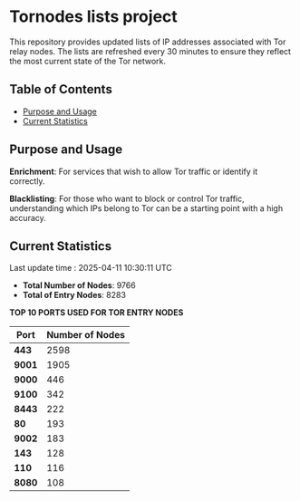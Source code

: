 # Tornodes lists project

This repository provides updated lists of IP addresses associated with Tor relay nodes. The lists are refreshed every 30 minutes to ensure they reflect the most current state of the Tor network.

## Table of Contents

- [Purpose and Usage](#purpose-and-usage)
- [Current Statistics](#current-statistics)


## Purpose and Usage

**Enrichment**: For services that wish to allow Tor traffic or identify it correctly.

**Blacklisting**: For those who want to block or control Tor traffic, understanding which IPs belong to Tor can be a starting point with a high accuracy.

## Current Statistics

Last update time : 2025-04-11 10:30:11 UTC

- **Total Number of Nodes**: 9766
- **Total of Entry Nodes**: 8283

**TOP 10 PORTS USED FOR TOR ENTRY NODES**

| **Port** | **Number of Nodes** |
|------|-----------------|
| **443**   | 2598  |
| **9001**   | 1905  |
| **9000**   | 446  |
| **9100**   | 342  |
| **8443**   | 222  |
| **80**   | 193  |
| **9002**   | 183  |
| **143**   | 128  |
| **110**   | 116  |
| **8080**   | 108  |

